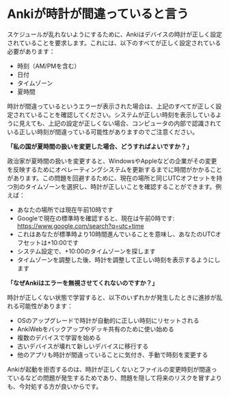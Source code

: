 # Ankiが時計が間違っていると言う

スケジュールが乱れないようにするために、Ankiはデバイスの時計が正しく設定されていることを要求します。これには、以下のすべてが正しく設定されている必要があります：

- 時刻（AM/PMを含む）
- 日付
- タイムゾーン
- 夏時間

時計が間違っているというエラーが表示された場合は、上記のすべてが正しく設定されていることを確認してください。システムが正しい時刻を表示しているように見えても、上記の設定が正しくない場合、コンピュータの内部で認識されている正しい時刻が間違っている可能性がありますのでご注意ください。

**「私の国が夏時間の扱いを変更した場合、どうすればよいですか？」**

政治家が夏時間の扱いを変更すると、WindowsやAppleなどの企業がその変更を反映するためにオペレーティングシステムを更新するまでに時間がかかることがあります。この問題を回避するために、現在の場所と同じUTCオフセットを持つ別のタイムゾーンを選択し、時計が正しいことを確認することができます。例えば：

- あなたの場所では現在午前10時です
- Googleで現在の標準時を確認すると、現在は午前0時です: <https://www.google.com/search?q=utc+time>
- これはあなたが標準時より10時間進んでいることを意味し、あなたのUTCオフセットは+10:00です
- システム設定で、+10:00のタイムゾーンを探します
- タイムゾーンを調整した後、時計を調整して正しい時刻を表示するようにします

**「なぜAnkiはエラーを無視させてくれないのですか？」**

時計が正しくない状態で学習すると、以下のいずれかが発生したときに進捗が乱れる可能性があります：

- OSのアップグレードで時計が自動的に正しい時刻にリセットされる
- AnkiWebをバックアップやデッキ共有のために使い始める
- 複数のデバイスで学習を始める
- 古いデバイスが壊れて新しいデバイスに移行する
- 他のアプリも時計が間違っていることに気付き、手動で時刻を変更する

Ankiが起動を拒否するのは、時計が正しくないとファイルの変更時刻が間違っているなどの問題が発生するためであり、問題を隠して将来のリスクを冒すよりも、今対処する方が良いからです。